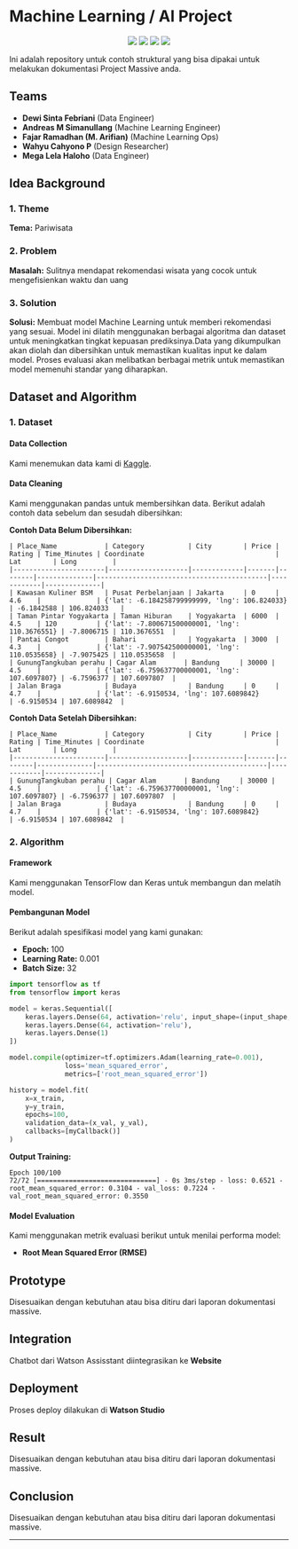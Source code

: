# Machine Learning / AI Project
<p align="center">
  <img src="https://camo.githubusercontent.com/0562f16a4ae7e35dae6087bf8b7805fb7e664a9e7e20ae6d163d94e56b94f32d/68747470733a2f2f696d672e736869656c64732e696f2f62616467652f707974686f6e2d3336373041303f7374796c653d666f722d7468652d6261646765266c6f676f3d707974686f6e266c6f676f436f6c6f723d666664643534">
  <img src="https://camo.githubusercontent.com/05cab52d05663cecbe47a23ca71075ba81b9080dd50561d0f76eb46e902cfef8/68747470733a2f2f696d672e736869656c64732e696f2f62616467652f70616e6461732d2532333135303435382e7376673f7374796c653d666f722d7468652d6261646765266c6f676f3d70616e646173266c6f676f436f6c6f723d7768697465">
  <img src="https://camo.githubusercontent.com/ac5fa240dbb610e4e9aa6d501afef4a8e8c72a3ce067010d83a832b04dc81177/68747470733a2f2f696d672e736869656c64732e696f2f62616467652f54656e736f72466c6f772d2532334646364630302e7376673f7374796c653d666f722d7468652d6261646765266c6f676f3d54656e736f72466c6f77266c6f676f436f6c6f723d7768697465">
  <img src="https://camo.githubusercontent.com/6c1504bc94a0bd93c60f42b1f59baa44de2d68ecffdabd61fe8d2dbe12cd3374/68747470733a2f2f696d672e736869656c64732e696f2f62616467652f4b657261732d2532334430303030302e7376673f7374796c653d666f722d7468652d6261646765266c6f676f3d4b65726173266c6f676f436f6c6f723d7768697465">
</p>

Ini adalah repository untuk contoh struktural yang bisa dipakai untuk melakukan dokumentasi Project Massive anda.

## Teams
- **Dewi Sinta Febriani** (Data Engineer)
- **Andreas M Simanullang** (Machine Learning Engineer)
- **Fajar Ramadhan (M. Arifian)** (Machine Learning Ops)
- **Wahyu Cahyono P** (Design Researcher)
- **Mega Lela Haloho** (Data Engineer)

## Idea Background

### 1. Theme
**Tema:** Pariwisata

### 2. Problem
**Masalah:** Sulitnya mendapat rekomendasi wisata yang cocok untuk mengefisienkan waktu dan uang

### 3. Solution
**Solusi:** Membuat model Machine Learning untuk memberi rekomendasi yang sesuai. Model ini dilatih menggunakan berbagai algoritma dan dataset untuk meningkatkan tingkat kepuasan prediksinya.Data yang dikumpulkan akan diolah dan dibersihkan untuk memastikan kualitas input ke dalam model. Proses evaluasi akan melibatkan berbagai metrik untuk memastikan model memenuhi standar yang diharapkan.
  
## Dataset and Algorithm

### 1. Dataset

#### Data Collection
Kami menemukan data kami di [Kaggle](https://www.kaggle.com/).

#### Data Cleaning
Kami menggunakan pandas untuk membersihkan data. Berikut adalah contoh data sebelum dan sesudah dibersihkan:

**Contoh Data Belum Dibersihkan:**
```
| Place_Name            | Category           | City        | Price | Rating | Time_Minutes | Coordinate                                 | Lat        | Long         |
|-----------------------|--------------------|-------------|-------|--------|--------------|-------------------------------------------|------------|--------------|
| Kawasan Kuliner BSM   | Pusat Perbelanjaan | Jakarta     | 0     | 4.6    |              | {'lat': -6.184258799999999, 'lng': 106.824033} | -6.1842588 | 106.824033   |
| Taman Pintar Yogyakarta | Taman Hiburan    | Yogyakarta  | 6000  | 4.5    | 120          | {'lat': -7.800671500000001, 'lng': 110.3676551} | -7.8006715 | 110.3676551  |
| Pantai Congot         | Bahari             | Yogyakarta  | 3000  | 4.3    |              | {'lat': -7.907542500000001, 'lng': 110.0535658} | -7.9075425 | 110.0535658  |
| GunungTangkuban perahu | Cagar Alam       | Bandung     | 30000 | 4.5    |              | {'lat': -6.759637700000001, 'lng': 107.6097807} | -6.7596377 | 107.6097807  |
| Jalan Braga           | Budaya             | Bandung     | 0     | 4.7    |              | {'lat': -6.9150534, 'lng': 107.6089842}         | -6.9150534 | 107.6089842  |
```

**Contoh Data Setelah Dibersihkan:**
```
| Place_Name            | Category           | City        | Price | Rating | Time_Minutes | Coordinate                                 | Lat        | Long         |
|-----------------------|--------------------|-------------|-------|--------|--------------|-------------------------------------------|------------|--------------|
| GunungTangkuban perahu | Cagar Alam       | Bandung     | 30000 | 4.5    |              | {'lat': -6.759637700000001, 'lng': 107.6097807} | -6.7596377 | 107.6097807  |
| Jalan Braga           | Budaya             | Bandung     | 0     | 4.7    |              | {'lat': -6.9150534, 'lng': 107.6089842}         | -6.9150534 | 107.6089842  |
```

### 2. Algorithm

#### Framework
Kami menggunakan TensorFlow dan Keras untuk membangun dan melatih model.

#### Pembangunan Model
Berikut adalah spesifikasi model yang kami gunakan:
- **Epoch:** 100
- **Learning Rate:** 0.001
- **Batch Size:** 32

```python
import tensorflow as tf
from tensorflow import keras

model = keras.Sequential([
    keras.layers.Dense(64, activation='relu', input_shape=(input_shape,)),
    keras.layers.Dense(64, activation='relu'),
    keras.layers.Dense(1)
])

model.compile(optimizer=tf.optimizers.Adam(learning_rate=0.001),
              loss='mean_squared_error',
              metrics=['root_mean_squared_error'])

history = model.fit(
    x=x_train,
    y=y_train,
    epochs=100,
    validation_data=(x_val, y_val),
    callbacks=[myCallback()]
)
```

**Output Training:**
```
Epoch 100/100
72/72 [==============================] - 0s 3ms/step - loss: 0.6521 - root_mean_squared_error: 0.3104 - val_loss: 0.7224 - val_root_mean_squared_error: 0.3550
```

#### Model Evaluation
Kami menggunakan metrik evaluasi berikut untuk menilai performa model:
- **Root Mean Squared Error (RMSE)**

## Prototype
Disesuaikan dengan kebutuhan atau bisa ditiru dari laporan dokumentasi massive.

## Integration
Chatbot dari Watson Assisstant diintegrasikan ke **Website**

## Deployment
Proses deploy dilakukan di **Watson Studio**

## Result
Disesuaikan dengan kebutuhan atau bisa ditiru dari laporan dokumentasi massive.

## Conclusion
Disesuaikan dengan kebutuhan atau bisa ditiru dari laporan dokumentasi massive.

---
